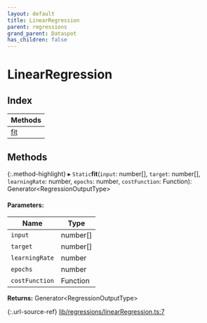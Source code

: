 ```yaml
---
layout: default
title: LinearRegression
parent: regressions
grand_parent: Dataspot
has_children: false
---
```


# LinearRegression

## Index

| Methods |
|-----------|
| [fit](#fit) |

## Methods

{:.method-highlight}
▸ `Static`**fit**(`input`: number[], `target`: number[], `learningRate`: number, `epochs`: number, `costFunction`: Function): Generator\<RegressionOutputType>

#### Parameters:

Name | Type |
------ | ------ |
`input` | number[] |
`target` | number[] |
`learningRate` | number |
`epochs` | number |
`costFunction` | Function |

**Returns:** Generator\<RegressionOutputType>

{:.url-source-ref}
[lib/regressions/linearRegression.ts:7](https://github.com/ascentcore/dataspot/blob/e1f4e78/lib/regressions/linearRegression.ts#L7)
